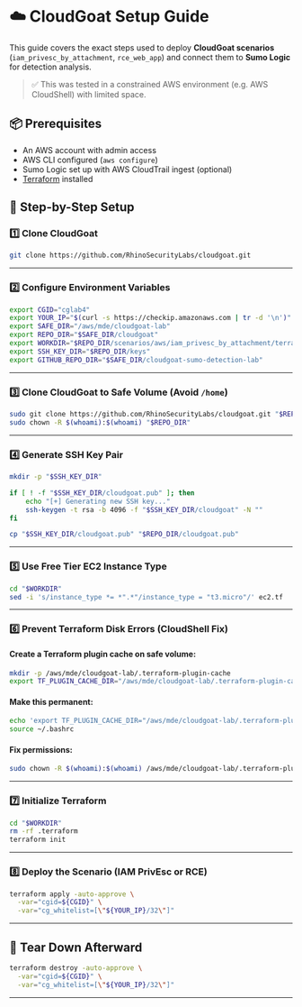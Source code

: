 # ☁️ CloudGoat Setup Guide

This guide covers the exact steps used to deploy **CloudGoat scenarios** (`iam_privesc_by_attachment`, `rce_web_app`) and connect them to **Sumo Logic** for detection analysis.

> ✅ This was tested in a constrained AWS environment (e.g. AWS CloudShell) with limited space.



## 📦 Prerequisites

- An AWS account with admin access
- AWS CLI configured (`aws configure`)
- Sumo Logic set up with AWS CloudTrail ingest (optional)
- [Terraform](https://developer.hashicorp.com/terraform/downloads) installed



## 🔧 Step-by-Step Setup

### 1️⃣ Clone CloudGoat

```bash
git clone https://github.com/RhinoSecurityLabs/cloudgoat.git
````

---

### 2️⃣ Configure Environment Variables

```bash
export CGID="cglab4"
export YOUR_IP="$(curl -s https://checkip.amazonaws.com | tr -d '\n')"
export SAFE_DIR="/aws/mde/cloudgoat-lab"
export REPO_DIR="$SAFE_DIR/cloudgoat"
export WORKDIR="$REPO_DIR/scenarios/aws/iam_privesc_by_attachment/terraform"
export SSH_KEY_DIR="$REPO_DIR/keys"
export GITHUB_REPO_DIR="$SAFE_DIR/cloudgoat-sumo-detection-lab"
```

---

### 3️⃣ Clone CloudGoat to Safe Volume (Avoid `/home`)

```bash
sudo git clone https://github.com/RhinoSecurityLabs/cloudgoat.git "$REPO_DIR"
sudo chown -R $(whoami):$(whoami) "$REPO_DIR"
```

---

### 4️⃣ Generate SSH Key Pair

```bash
mkdir -p "$SSH_KEY_DIR"

if [ ! -f "$SSH_KEY_DIR/cloudgoat.pub" ]; then
    echo "[+] Generating new SSH key..."
    ssh-keygen -t rsa -b 4096 -f "$SSH_KEY_DIR/cloudgoat" -N ""
fi

cp "$SSH_KEY_DIR/cloudgoat.pub" "$REPO_DIR/cloudgoat.pub"
```

---

### 5️⃣ Use Free Tier EC2 Instance Type

```bash
cd "$WORKDIR"
sed -i 's/instance_type *= *".*"/instance_type = "t3.micro"/' ec2.tf
```

---

### 6️⃣ Prevent Terraform Disk Errors (CloudShell Fix)

#### Create a Terraform plugin cache on safe volume:

```bash
mkdir -p /aws/mde/cloudgoat-lab/.terraform-plugin-cache
export TF_PLUGIN_CACHE_DIR="/aws/mde/cloudgoat-lab/.terraform-plugin-cache"
```

#### Make this permanent:

```bash
echo 'export TF_PLUGIN_CACHE_DIR="/aws/mde/cloudgoat-lab/.terraform-plugin-cache"' >> ~/.bashrc
source ~/.bashrc
```

#### Fix permissions:

```bash
sudo chown -R $(whoami):$(whoami) /aws/mde/cloudgoat-lab/.terraform-plugin-cache
```

---

### 7️⃣ Initialize Terraform

```bash
cd "$WORKDIR"
rm -rf .terraform
terraform init
```

---

### 8️⃣ Deploy the Scenario (IAM PrivEsc or RCE)

```bash
terraform apply -auto-approve \
  -var="cgid=${CGID}" \
  -var="cg_whitelist=[\"${YOUR_IP}/32\"]"
```

---

## 🧹 Tear Down Afterward

```bash
terraform destroy -auto-approve \
  -var="cgid=${CGID}" \
  -var="cg_whitelist=[\"${YOUR_IP}/32\"]"
```

---

